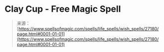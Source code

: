 <!--yml
category: 未分类
date: 2024-06-12 19:15:59
-->

# Clay Cup - Free Magic Spell

> 来源：[https://www.spellsofmagic.com/spells/life_spells/wish_spells/27180/page.html#0001-01-01](https://www.spellsofmagic.com/spells/life_spells/wish_spells/27180/page.html#0001-01-01)